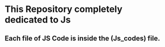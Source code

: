 










<h1>This Repository completely dedicated to Js</h1>
<h2>Each file of JS Code is inside the (Js_codes) file.</h2>


